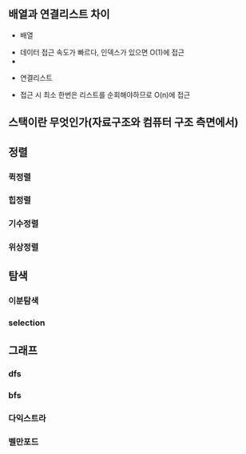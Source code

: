 ## 배열과 연결리스트 차이
* 배열
- 데이터 접근 속도가 빠르다, 인덱스가 있으면 O(1)에 접근
- 
* 연결리스트
- 접근 시 최소 한번은 리스트를 순회해야하므로 O(n)에 접근

## 스택이란 무엇인가(자료구조와 컴퓨터 구조 측면에서)

## 정렬
### 퀵정렬

### 힙정렬

### 기수정렬

### 위상정렬

## 탐색
### 이분탐색

### selection

## 그래프
### dfs

### bfs

### 다익스트라

### 벨만포드
<!--stackedit_data:
eyJoaXN0b3J5IjpbLTg2MjQ4MDUzMywyNDMxNDk3MjIsMjA4MD
gxNTYxN119
-->